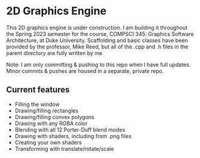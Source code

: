 # 2D Graphics Engine

This 2D graphics engine is under construction. I am building it throughout the Spring 2023 semester for the course, COMPSCI 345: Graphics Software Architecture, at Duke University. Scaffolding and basic classes have been provided by the professor, Mike Reed, but all of the .cpp and .h files in the parent directory are fully written by me

Note: I am only committing & pushing to this repo when I have full updates. Minor commits & pushes are housed in a separate, private repo.

## Current features

* Filling the window
* Drawing/filling rectangles
* Drawing/filling convex polygons
* Drawing with any RGBA color
* Blending with all 12 Porter-Duff blend modes
* Drawing with shaders, including from .png files
* Creating your own shaders
* Transforming with translate/rotate/scale